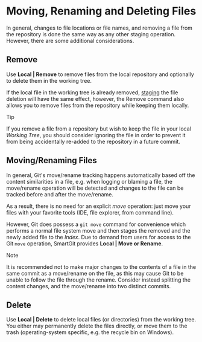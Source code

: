 # Moving, Renaming and Deleting Files
In general, changes to file locations or file names, and removing a file from the repository is done the same way as any other staging operation.
However, there are some additional considerations.

## Remove
Use **Local \| Remove** to remove files from the local repository and optionally to delete them in the working tree.

If the local file in the working tree is already removed, [staging](Stage-Unstage-IndexEditor.md#stage-unstage-and-the-index-editor) the file deletion will have the same effect, however, the Remove command also allows you to remove files from the repository while keeping them locally.

> [!TIP]
> If you remove a file from a repository but wish to keep the file in your local *Working Tree*, you should consider ignoring the file in order to prevent it from being accidentally re-added to the repository in a future commit.

## Moving/Renaming Files

In general, Git's move/rename tracking happens automatically based off the content similarities in a file, e.g. when logging or blaming a file, the move/rename operation will be detected and changes to the file can be tracked before and after the move/rename.

As a result, there is no need for an explicit *move* operation: just move your files with your favorite tools (IDE, file explorer, from command line).

However, Git does possess a `git move` command for convenience which performs a normal file system move and then stages the removed and the newly added file to the *Index*.
Due to demand from users for access to the Git `move` operation, SmartGit provides **Local \| Move or Rename**.

> [!NOTE]
> It is recommended not to make major changes to the contents of a file in the same commit as a move/rename on the file, as this may cause Git to be unable to follow the file through the rename.
> Consider instead splitting the content changes, and the move/rename into two distinct commits.

## Delete

Use **Local \| Delete** to delete local files (or directories) from the working tree.
You either may permanently delete the files directly, or move them to the trash (operating-system specific, e.g. the recycle bin on Windows).
